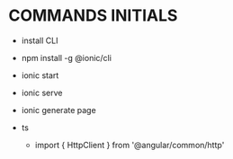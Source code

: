 # COMMANDS INITIALS

* install CLI
* npm install -g @ionic/cli

* ionic start
* ionic serve
* ionic generate page

* ts
  * import { HttpClient } from '@angular/common/http'
